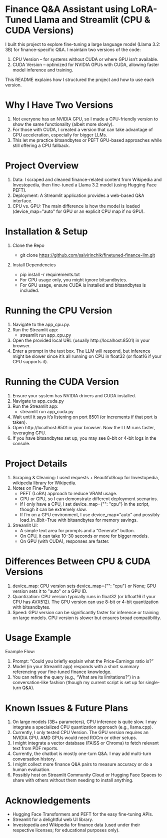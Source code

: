 # Finance Q&A Assistant using LoRA-Tuned Llama and Streamlit (CPU & CUDA Versions)
I built this project to explore fine-tuning a large language model (Llama 3.2: 3B) for finance-specific Q&A. I maintain two versions of the code:
1. CPU Version – for systems without CUDA or where GPU isn’t available.
2. CUDA Version – optimized for NVIDIA GPUs with CUDA, allowing faster model inference and training.

This README explains how I structured the project and how to use each version.

# Why I Have Two Versions
1. Not everyone has an NVIDIA GPU, so I made a CPU-friendly version to show the same functionality (albeit more slowly).
2. For those with CUDA, I created a version that can take advantage of GPU acceleration, especially for bigger LLMs.
3. This let me practice bitsandbytes or PEFT GPU-based approaches while still offering a CPU fallback.

# Project Overview
1. Data: I scraped and cleaned finance-related content from Wikipedia and Investopedia, then fine-tuned a Llama 3.2 model (using Hugging Face PEFT).
2. Deployment: A Streamlit application provides a web-based Q&A interface.
3. CPU vs. GPU: The main difference is how the model is loaded (device_map="auto" for GPU or an explicit CPU map if no GPU).

# Installation & Setup

1. Clone the Repo
    - git clone https://github.com/saivirinchik/finetuned-finance-llm.git

2. Install Dependencies
    - pip install -r requirements.txt
   - For CPU usage only, you might ignore bitsandbytes.
   - For GPU usage, ensure CUDA is installed and bitsandbytes is included.

# Running the CPU Version
1. Navigate to the app_cpu.py.
2. Run the Streamlit app:
    - streamlit run app_cpu.py
3. Open the provided local URL (usually http://localhost:8501) in your browser.
4. Enter a prompt in the text box. The LLM will respond, but inference might be slower since it’s all running on CPU in float32 (or float16 if your CPU supports it).   

# Running the CUDA Version
1. Ensure your system has NVIDIA drivers and CUDA installed.
2. Navigate to app_cuda.py
3. Run the Streamlit app:
    - streamlit run app_cuda.py
4. Wait until it says it’s listening on port 8501 (or increments if that port is taken).
5. Open http://localhost:8501 in your browser. Now the LLM runs faster, leveraging GPU.
6. If you have bitsandbytes set up, you may see 8-bit or 4-bit logs in the console.

# Project Details
1. Scraping & Cleaning:
I used requests + BeautifulSoup for Investopedia, wikipedia library for Wikipedia.
2. Notes on Fine-Tuning:
    - PEFT (LoRA) approach to reduce VRAM usage.
    - CPU or GPU, so I can demonstrate different deployment scenarios.
    - If I only have a CPU, I set device_map={"": "cpu"} in the script, though it can be extremely slow.
    - If I’m on a GPU environment, I use device_map="auto" and possibly load_in_8bit=True with bitsandbytes for memory savings.
3. Streamlit UI:
    - A simple text area for prompts and a “Generate” button.
    - On CPU, it can take 10–30 seconds or more for bigger models.
    - On GPU (with CUDA), responses are faster.

# Differences Between CPU & CUDA Versions
1. device_map: CPU version sets device_map={"": "cpu"} or None; GPU version sets it to "auto" or a GPU ID.
2. Quantization: CPU version typically runs in float32 (or bfloat16 if your CPU has AVX512). The GPU version can use 8-bit or 4-bit quantization with bitsandbytes.
3. Speed: GPU version can be significantly faster for inference or training on large models. CPU version is slower but ensures broad compatibility.

# Usage Example
Example Flow:
1. Prompt: “Could you briefly explain what the Price-Earnings ratio is?”
2. Model (in your Streamlit app) responds with a short summary referencing your fine-tuned finance knowledge.
3. You can refine the query (e.g., “What are its limitations?”) in a conversation-like fashion (though my current script is set up for single-turn Q&A).

# Known Issues & Future Plans
1. On large models (3B+ parameters), CPU inference is quite slow. I may integrate a specialized CPU quantization approach (e.g., llama.cpp).
2. Currently, I only tested CPU Version. The GPU version requires an NVIDIA GPU. AMD GPUs would need ROCm or other setups.
3. I might integrate a vector database (FAISS or Chroma) to fetch relevant text from PDF reports.
4. Currently, the chatbot is mostly one-turn Q&A. I may add multi-turn conversation history.
5. I might collect more finance Q&A pairs to measure accuracy or do a human evaluation.
6. Possibly host on Streamlit Community Cloud or Hugging Face Spaces to share with others without them needing to install anything.

# Acknowledgements
 - Hugging Face Transformers and PEFT for the easy fine-tuning APIs.
 - Streamlit for a delightful web UI library.
 - Investopedia and Wikipedia for finance data (used under their respective licenses; for educational purposes only).
